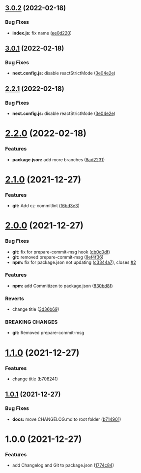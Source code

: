 ## [3.0.2](https://github.com/daveroverts/semantic-release-test/compare/v3.0.1...v3.0.2) (2022-02-18)


### Bug Fixes

* **index.js:** fix name ([ee0d220](https://github.com/daveroverts/semantic-release-test/commit/ee0d22049f9f01f57a3204a86e0459ffc2a81560))

## [3.0.1](https://github.com/daveroverts/semantic-release-test/compare/v3.0.0...v3.0.1) (2022-02-18)


### Bug Fixes

* **next.config.js:** disable reactStrictMode ([3e04e2e](https://github.com/daveroverts/semantic-release-test/commit/3e04e2e651b0f8bc0d41ea0b76e91d9c504beb8c))

## [2.2.1](https://github.com/daveroverts/semantic-release-test/compare/v2.2.0...v2.2.1) (2022-02-18)


### Bug Fixes

* **next.config.js:** disable reactStrictMode ([3e04e2e](https://github.com/daveroverts/semantic-release-test/commit/3e04e2e651b0f8bc0d41ea0b76e91d9c504beb8c))

# [2.2.0](https://github.com/daveroverts/semantic-release-test/compare/v2.1.0...v2.2.0) (2022-02-18)


### Features

* **package.json:** add more branches ([8ad2231](https://github.com/daveroverts/semantic-release-test/commit/8ad2231810cfa5b48c0395c40e6de7d237604a30))

# [2.1.0](https://github.com/daveroverts/semantic-release-test/compare/v2.0.0...v2.1.0) (2021-12-27)


### Features

* **git:** Add cz-commitlint ([f6bd3e3](https://github.com/daveroverts/semantic-release-test/commit/f6bd3e311aa05e0e0b943bbc29df3a45d2e24021))

# [2.0.0](https://github.com/daveroverts/semantic-release-test/compare/v1.1.0...v2.0.0) (2021-12-27)


### Bug Fixes

* **git:** fix for prepare-commit-msg hook ([db0c0df](https://github.com/daveroverts/semantic-release-test/commit/db0c0dffaa597b1ec98e0fbf621eef3566502b50))
* **git:** removed prepare-commit-msg ([8ef4f36](https://github.com/daveroverts/semantic-release-test/commit/8ef4f36168163c0fc468bd3ba0a4ed1831b0c6c2))
* **npm:** fix for package.json not updating ([c3344a7](https://github.com/daveroverts/semantic-release-test/commit/c3344a7c4dcc9ed07419d8112259b0a17adca616)), closes [#2](https://github.com/daveroverts/semantic-release-test/issues/2)


### Features

* **npm:** add Commitizen to package.json ([830bd8f](https://github.com/daveroverts/semantic-release-test/commit/830bd8f3caf8d769168d5fa751860be0002627c8))


### Reverts

* change title ([3d36b69](https://github.com/daveroverts/semantic-release-test/commit/3d36b69dfb3aae3511edbb15614eb44b5e892614))


### BREAKING CHANGES

* **git:** Removed prepare-commit-msg

# [1.1.0](https://github.com/daveroverts/semantic-release-test/compare/v1.0.1...v1.1.0) (2021-12-27)


### Features

* change title ([b708241](https://github.com/daveroverts/semantic-release-test/commit/b708241fa972f20049f02db1bb519237dc3a52c8))

## [1.0.1](https://github.com/daveroverts/semantic-release-test/compare/v1.0.0...v1.0.1) (2021-12-27)


### Bug Fixes

* **docs:** move CHANGELOG.md to root folder ([b714901](https://github.com/daveroverts/semantic-release-test/commit/b7149010b1b68aa0a37a9533f9d09f4c2dc10fcb))

# 1.0.0 (2021-12-27)


### Features

* add Changelog and Git to package.json ([1774c84](https://github.com/daveroverts/semantic-release-test/commit/1774c84b124f7acfb7b9f18c44d95b76054c3212))
